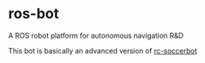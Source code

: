 # ros-bot
A ROS robot  platform for autonomous navigation R&D

This bot is basically an advanced version of [rc-soccerbot](https://github.com/RakinRkz/rc-soccerbot)
